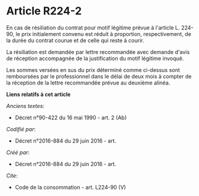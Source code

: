 # Article R224-2

En cas de résiliation du contrat pour motif légitime prévue à l'article L. 224-90, le prix initialement convenu est réduit à
proportion, respectivement, de la durée du contrat courue et de celle qui reste à courir. 

La résiliation est demandée par lettre recommandée avec demande d'avis de réception accompagnée de la justification du motif
légitime invoqué. 

Les sommes versées en sus du prix déterminé comme ci-dessus sont remboursées par le professionnel dans le délai de deux mois
à compter de la réception de la lettre recommandée prévue au deuxième alinéa.

**Liens relatifs à cet article**

_Anciens textes_:

  - Décret n°90-422 du 16 mai 1990 - art. 2 (Ab)

_Codifié par_:

  - Décret n°2016-884 du 29 juin 2016 - art.

_Créé par_:

  - Décret n°2016-884 du 29 juin 2016 - art.

_Cite_:

  - Code de la consommation - art. L224-90 (V)
